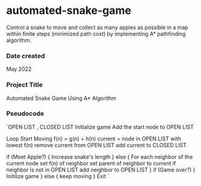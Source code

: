 # automated-snake-game
Control a snake to move and collect as many apples as possible in a map within finite steps (minimized path cost) by implementing A* pathfinding algorithm.

### Date created
May 2022

### Project Title
Automated Snake Game Using A* Algorithm

### Pseudocode
`OPEN LIST , CLOSED LIST
Initialize game
Add the start node to OPEN LIST 

Loop
  Start Moving
  f(n) = g(n) + h(n)
    current = node in OPEN LIST with lowest f(n)
    remove current from OPEN LIST
    add current to CLOSED LIST
    
  if (Meet Apple?)
  {
    Increase snake's length 
  } 
  else 
  {
    For each neighbor of the current node
    set f(n) of neighbor
    set parent of neighbor to current
    if neighbor is not in OPEN LIST
    add neighbor to OPEN LIST
  }
  if (Game over?) 
  {
    Initilize game 
  } 
  else 
  {
    keep moving
   }
 Exit `
